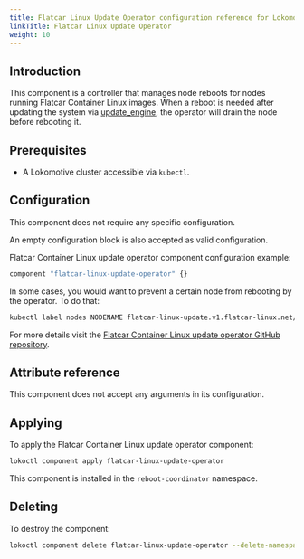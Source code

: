 ```yaml
---
title: Flatcar Linux Update Operator configuration reference for Lokomotive
linkTitle: Flatcar Linux Update Operator
weight: 10
---
```


## Introduction

This component is a controller that manages node reboots for nodes running Flatcar Container Linux
images. When a reboot is needed after updating the system via
[update_engine](https://github.com/coreos/update_engine), the operator will drain the node before
rebooting it.


## Prerequisites

* A Lokomotive cluster accessible via `kubectl`.

## Configuration

This component does not require any specific configuration.

An empty configuration block is also accepted as valid configuration.

Flatcar Container Linux update operator component configuration example:

```tf
component "flatcar-linux-update-operator" {}
```

In some cases, you would want to prevent a certain node from rebooting by the operator. To do that:

```bash
kubectl label nodes NODENAME flatcar-linux-update.v1.flatcar-linux.net/reboot-pause=true
```

For more details visit the [Flatcar Container Linux update operator GitHub
repository](https://github.com/kinvolk/flatcar-linux-update-operator).

## Attribute reference

This component does not accept any arguments in its configuration.

## Applying

To apply the Flatcar Container Linux update operator component:

```bash
lokoctl component apply flatcar-linux-update-operator
```

This component is installed in the `reboot-coordinator` namespace.

## Deleting

To destroy the component:

```bash
lokoctl component delete flatcar-linux-update-operator --delete-namespace
```

